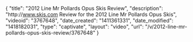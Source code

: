 {
    "title": "2012 Line Mr Pollards Opus Skis Review",
    "description": "http:\/\/www.skis.com Review for the 2012 Line Mr Pollards Opus Skis",
    "videoid": "3767648",
    "date_created": "1411361331",
    "date_modified": "1418182031",
    "type": "captivate",
    "layout": "video",
    "url": "\/v\/2012-line-mr-pollards-opus-skis-review\/3767648"
}
